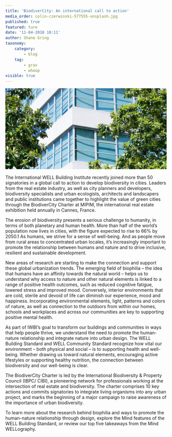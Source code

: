 ```yaml
---
title: 'BiodiverCity: An international call to action'
media_order: colin-czerwinski-577555-unsplash.jpg
published: true
featured: ture
date: '11-04-2018 10:11'
author: Shane Gring
taxonomy:
    category:
        - blog
    tag:
        - grav
        - whoop
visible: true
---
```


![](colin-czerwinski-577555-unsplash.jpg)

The International WELL Building Institute recently joined more than 50 signatories in a global call to action to develop biodiversity in cities. Leaders from the real estate industry, as well as city planners and developers, biodiversity specialists and urban ecologists, architects and landscapers and public institutions came together to highlight the value of green cities through the BiodiverCity Charter at MIPIM, the international real estate exhibition held annually in Cannes, France.

The erosion of biodiversity presents a serious challenge to humanity, in terms of both planetary and human health. More than half of the world’s population now lives in cities, with the figure expected to rise to 66% by 2050.1 As humans, we strive for a sense of well-being. And as people move from rural areas to concentrated urban locales, it’s increasingly important to promote the relationship between humans and nature and to drive inclusive, resilient and sustainable development. 

New areas of research are starting to make the connection and support these global urbanization trends. The emerging field of biophilia – the idea that humans have an affinity towards the natural world – helps us to understand why access to nature and other natural elements is linked to a range of positive health outcomes, such as reduced cognitive fatigue, lowered stress and improved mood. Conversely, interior environments that are cold, sterile and devoid of life can diminish our experience, mood and happiness. Incorporating environmental elements, light, patterns and colors of nature, as well as connection to the outdoors from within our homes, schools and workplaces and across our communities are key to supporting positive mental health. 

As part of IWBI’s goal to transform our buildings and communities in ways that help people thrive, we understand the need to promote the human-nature relationship and integrate nature into urban design. The WELL Building Standard and WELL Community Standard recognize how vital our environment – both physical and social – is to supporting health and well-being. Whether drawing us toward natural elements, encouraging active lifestyles or supporting healthy nutrition, the connection between biodiversity and our well-being is clear. 

The BiodiverCity Charter is led by the International Biodiversity & Property Council (IBPC/ CIBI), a pioneering network for professionals working at the intersection of real estate and biodiversity. The charter comprises 10 key actions and commits signatories to integrate living organisms into any urban project, and marks the beginning of a major campaign to raise awareness of the importance of urban biodiversity.

To learn more about the research behind biophilia and ways to promote the human-nature relationship through design, explore the Mind features of the WELL Building Standard, or review our top five takeaways from the Mind WELLography.